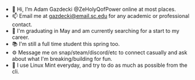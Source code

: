 - 👋 Hi, I’m Adam Gazdecki @ZeHolyQofPower online at most places.
- 📫 Email me at gazdecki@email.sc.edu for any academic or professional contact.
- 💼 I'm graduating in May and am currently searching for a start to my career.
- :books: I'm still a full time student this spring too.
- :gear: Message me on snap/steam/discord/etc to connect casually and ask about what I'm breaking/building for fun.
- :penguin: I use Linux Mint everyday, and try to do as much as possible from the cli.


<!---
ZeHolyQofPower/ZeHolyQofPower is a ✨ special ✨ repository because its `README.md` (this file) appears on your GitHub profile.
You can click the Preview link to take a look at your changes.
--->

